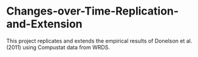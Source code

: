 # Changes-over-Time-Replication-and-Extension
This project replicates and extends the empirical results of Donelson et al. (2011) using Compustat data from WRDS.
